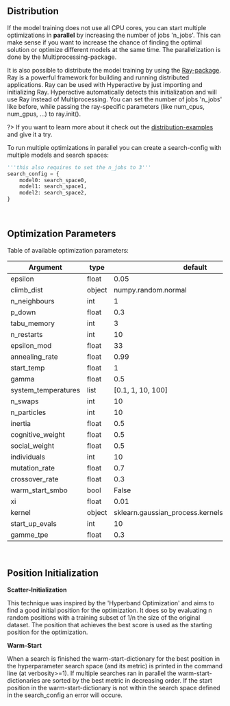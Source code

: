 ## Distribution

If the model training does not use all CPU cores, you can start multiple optimizations in <b>parallel</b> by increasing the number of jobs 'n_jobs'. This can make sense if you want to increase the chance of finding the optimal solution or optimize different models at the same time. The parallelization is done by the Multiprocessing-package.

It is also possible to distribute the model training by using the [Ray-package](https://github.com/ray-project/ray). Ray is a powerful framework for building and running distributed applications. Ray can be used with Hyperactive by just importing and initializing Ray. Hyperactive automatically detects this initialization and will use Ray instead of Multiprocessing. You can set the number of jobs 'n_jobs' like before, while passing the ray-specific parameters (like num_cpus, num_gpus, ...) to ray.init().

?>  If you want to learn more about it check out the [distribution-examples](./examples/distribution) and give it a try.




To run multiple optimizations in parallel you can create a search-config with multiple models and search spaces:

```python
'''this also requires to set the n_jobs to 3'''
search_config = {
    model0: search_space0,
    model1: search_space1,
    model2: search_space2,
}
```

<br>


## Optimization Parameters

Table of available optimization parameters:

| Argument | type | default |
|---|---|---|
| epsilon | float | 0.05 |
| climb_dist | object | numpy.random.normal |
| n_neighbours | int | 1 |
| p_down | float | 0.3 |
| tabu_memory | int | 3 |
| n_restarts | int | 10 |
| epsilon_mod | float | 33 |
| annealing_rate | float | 0.99 |
| start_temp | float | 1 |
| gamma | float | 0.5 |
| system_temperatures | list | [0.1, 1, 10, 100] |
| n_swaps | int | 10 |
| n_particles | int | 10 |
| inertia | float | 0.5 |
| cognitive_weight | float | 0.5 |
| social_weight | float | 0.5 |
| individuals | int | 10 |
| mutation_rate | float | 0.7 |
| crossover_rate | float | 0.3 |
| warm_start_smbo  |  bool |  False |
|  xi |  float | 0.01  |
| kernel | object | sklearn.gaussian_process.kernels.Matern(nu=2.5) |
|  start_up_evals |  int |  10 |
|  gamme_tpe |  float | 0.3  |



<br>

## Position Initialization

**Scatter-Initialization**

This technique was inspired by the 'Hyperband Optimization' and aims to find a good initial position for the optimization. It does so by evaluating n random positions with a training subset of 1/n the size of the original dataset. The position that achieves the best score is used as the starting position for the optimization.

**Warm-Start**

When a search is finished the warm-start-dictionary for the best position in the hyperparameter search space (and its metric) is printed in the command line (at verbosity>=1). If multiple searches ran in parallel the warm-start-dictionaries are sorted by the best metric in decreasing order. If the start position in the warm-start-dictionary is not within the search space defined in the search_config an error will occure.
